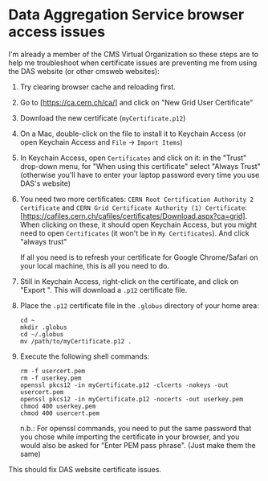 # Data Aggregation Service browser access issues

I'm already a member of the CMS Virtual Organization so these steps are to
help me troubleshoot when certificate issues are preventing me from using
the DAS website (or other cmsweb websites):

1. Try clearing browser cache and reloading first.
2. Go to [https://ca.cern.ch/ca/] and click on "New Grid User Certificate"
3. Download the new certificate (`myCertificate.p12`)
4. On a Mac, double-click on the file to install it to Keychain Access
   (or open Keychain Access and `File` -> `Import Items`)
5. In Keychain Access, open `Certificates` and click on it: in the "Trust" 
   drop-down menu, for "When using this certificate" select "Always Trust" 
   (otherwise you'll have to enter your laptop password every time you
   use DAS's website)
6. You need two more certificates: `CERN Root Certification Authority 2 Certificate` and `CERN Grid Certificate Authority (1) Certificate`: [https://cafiles.cern.ch/cafiles/certificates/Download.aspx?ca=grid]. When clicking on these, it should open Keychain Access, but you might need to open `Certificates` (it won't be in `My Certificates`). And click "always trust"
   
   If all you need is to refresh your certificate for Google Chrome/Safari on your local machine, this is all you need to do.
6. Still in Keychain Access, right-click on the certificate, and click on
   "Export <certificate name>". This will download a `.p12` certificate file.
7. Place the `.p12` certificate file in the `.globus` directory of your home
   area:
   ```
   cd ~
   mkdir .globus
   cd ~/.globus
   mv /path/to/myCertificate.p12 .
   ```
8. Execute the following shell commands:
   ```
   rm -f usercert.pem
   rm -f userkey.pem	
   openssl pkcs12 -in myCertificate.p12 -clcerts -nokeys -out usercert.pem
   openssl pkcs12 -in myCertificate.p12 -nocerts -out userkey.pem
   chmod 400 userkey.pem
   chmod 400 usercert.pem
   ```
   n.b.: For openssl commands, you need to put the same password that you chose while importing the certificate in your browser, and you would also be asked for "Enter PEM pass phrase". (Just make them the same)

This should fix DAS website certificate issues.
